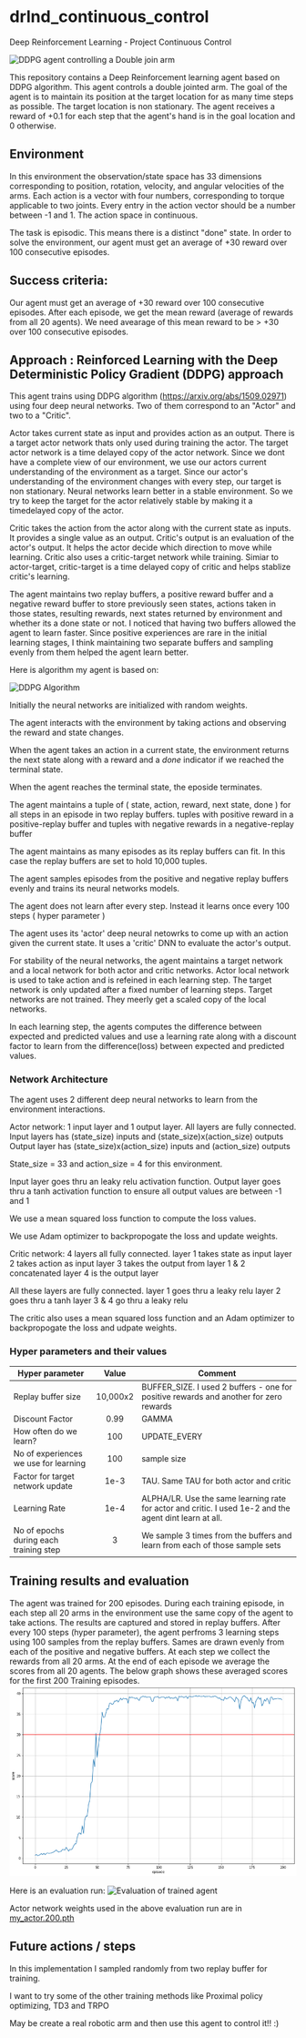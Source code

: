 # drlnd_continuous_control
Deep Reinforcement Learning - Project Continuous Control

![DDPG agent controlling a Double join arm](https://video.udacity-data.com/topher/2018/June/5b1ea778_reacher/reacher.gif)

This repository contains a Deep Reinforcement learning agent based on DDPG algorithm. This agent controls a double jointed arm. The goal of the agent is to maintain its position at the target location for as many time steps as possible. The target location is non stationary. The agent receives a reward of +0.1 for each step that the agent's hand is in the goal location and 0 otherwise.

## Environment
In this environment the observation/state space has 33 dimensions corresponding to position, rotation, velocity, and angular velocities of the arms. Each action is a vector with four numbers, corresponding to torque applicable to two joints. Every entry in the action vector should be a number between -1 and 1. The action space in continuous.

The task is episodic. This means there is a distinct "done" state. In order to solve the environment, our agent must get an average of +30 reward over 100 consecutive episodes.

## Success criteria:
Our agent must get an average of +30 reward over 100 consecutive episodes.
After each episode, we get the mean reward (average of rewards from all 20 agents).
We need avearage of this mean reward to be > +30 over 100 consecutive episodes.

## Approach : Reinforced Learning with the Deep Deterministic Policy Gradient (DDPG) approach
This agent trains using DDPG algorithm (https://arxiv.org/abs/1509.02971) using four deep neural networks. Two of them correspond to an "Actor" and two to a "Critic". 

Actor takes current state as input and provides action as an output. There is a target actor network thats only used during training the actor. The target actor network is a time delayed copy of the actor network. Since we dont have a complete view of our environment, we use our actors current understanding of the environment as a target. Since our actor's understanding of the environment changes with every step, our target is non stationary. Neural networks learn better in a stable environment. So we try to keep the target for the actor relatively stable by making it a timedelayed copy of the actor.

Critic takes the action from the actor along with the current state as inputs. It provides a single value as an output. Critic's output is an evaluation of the actor's output. It helps the actor decide which direction to move while learning. Critic also uses a critic-target network while training. Simiar to actor-target, critic-target is a time delayed copy of critic and helps stablize critic's learning.

The agent maintains two replay buffers, a positive reward buffer and a negative reward buffer to store previously seen states, actions taken in those states, resulting rewards, next states returned by environment and whether its a done state or not. I noticed that having two buffers allowed the agent to learn faster. Since positive experiences are rare in the initial learning stages, I think maintaining two separate buffers and sampling evenly from them helped the agent learn better.

Here is algorithm my agent is based on:

![DDPG Algorithm](https://miro.medium.com/max/542/1*BVST6rlxL2csw3vxpeBS8Q.png)

Initially the neural networks are initialized with random weights.

The agent interacts with the environment by taking actions and observing the reward and state changes.

When the agent takes an action in a current state, the environment returns the next state along with a reward and a *done* indicator if we reached the terminal state.

When the agent reaches the terminal state, the eposide terminates.

The agent maintains a tuple of ( state, action, reward, next state, done ) for all steps in an episode in two replay buffers. tuples with positive reward in a positive-replay buffer and tuples with negative rewards in a negative-replay buffer

The agent maintains as many episodes as its replay buffers can fit. In this case the replay buffers are set to hold 10,000 tuples.

The agent samples episodes from the positive and negative replay buffers evenly and trains its neural networks models.

The agent does not learn after every step. Instead it learns once every 100 steps ( hyper parameter )

The agent uses its 'actor' deep neural netowrks to come up with an action given the current state. It uses a 'critic' DNN to evaluate the actor's output.

For stability of the neural networks, the agent maintains a target network and a local network for both actor and critic networks. Actor local network is used to take action and is refeined in each learning step. The target network is only updated after a fixed number of learning steps. Target networks are not trained. They meerly get a scaled copy of the local networks.

In each learning step, the agents computes the difference between expected and predicted values and use a learning rate along with a discount factor to learn from the difference(loss) between expected and predicted values.

### Network Architecture
The agent uses 2 different deep neural networks to learn from the environment interactions.

Actor network:
1 input layer and 1 output layer.
All layers are fully connected.
Input layers has (state_size) inputs and (state_size)x(action_size) outputs
Output layer has (state_size)x(action_size) inputs and (action_size) outputs

State_size = 33 and action_size = 4 for this environment.

Input layer goes thru an leaky relu activation function.
Output layer goes thru a tanh activation function to ensure all output values are between -1 and 1

We use a mean squared loss function to compute the loss values.

We use Adam optimizer to backpropogate the loss and update weights.

Critic network:
4 layers all fully connected.
layer 1 takes state as input
layer 2 takes action as input
layer 3 takes the output from layer 1 & 2 concatenated
layer 4 is the output layer 

All these layers are fully connected.
layer 1 goes thru a leaky relu
layer 2 goes thru a tanh
layer 3 & 4 go thru a leaky relu

The critic also uses a mean squared loss function and an Adam optimizer to backpropogate the loss and udpate weights.


### Hyper parameters and their values
|Hyper parameter|Value|Comment|
|---------------|:---:|-------|
|Replay buffer size|10,000x2|BUFFER_SIZE. I used 2 buffers - one for positive rewards and another for zero rewards|
|Discount Factor|0.99|GAMMA|
|How often do we learn?|100|UPDATE_EVERY|
|No of experiences we use for learning|100|sample size|
|Factor for target network update|1e-3|TAU. Same TAU for both actor and critic|
|Learning Rate|1e-4|ALPHA/LR. Use the same learning rate for actor and critic. I used 1e-2 and the agent dint learn at all.|
|No of epochs during each training step|3| We sample 3 times from the buffers and learn from each of those sample sets|

## Training results and evaluation

The agent was trained for 200 episodes. During each training episode, in each step all 20 arms in the environment use the same copy of the agent to take actions. The results are captured and stored in replay buffers. After every 100 steps (hyper parameter), the agent perfroms 3 learning steps using 100 samples from the replay buffers. Sames are drawn evenly from each of the positive and negative buffers. At each step we collect the rewards from all 20 arms. At the end of each episode we average the scores from all 20 agents. The below graph shows these averaged scores for the first 200 Training episodes.
![Scores during Training](https://github.com/papihub/drlnd_continuous_control/blob/master/200_episode_scores.png)

Here is an evaluation run:
![Evaluation of trained agent](https://github.com/papihub/drlnd_continuous_control/blob/master/trained_agent.gif)

Actor network weights used in the above evaluation run are in [my_actor.200.pth](https://github.com/papihub/drlnd_continuous_control/blob/master/my_actor.200.pth)

## Future actions / steps
In this implementation I sampled randomly from two replay buffer for training.

I want to try some of the other training methods like Proximal policy optimizing, TD3 and TRPO

May be create a real robotic arm and then use this agent to control it!! :)
